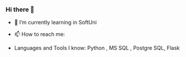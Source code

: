 ### Hi there 👋


- 🌱 I’m currently learning in SoftUni

- 📫 How to reach me:
 
- Languages and Tools I know: Python , MS SQL , Postgre SQL, Flask
 
